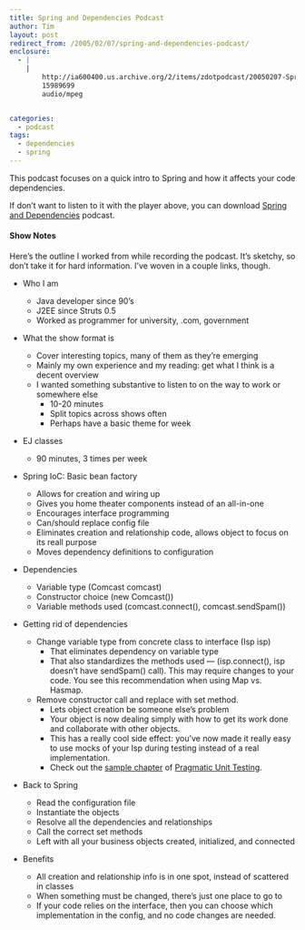 ```yaml
---
title: Spring and Dependencies Podcast
author: Tim
layout: post
redirect_from: /2005/02/07/spring-and-dependencies-podcast/
enclosure:
  - |
    |
        http://ia600400.us.archive.org/2/items/zdotpodcast/20050207-SpringAndDependencies.mp3
        15989699
        audio/mpeg


categories:
  - podcast
tags:
  - dependencies
  - spring
---
```

This podcast focuses on a quick intro to Spring and how it affects your code dependencies.



If don&#8217;t want to listen to it with the player above, you can download [Spring and Dependencies][1] podcast.

#### Show Notes

Here&#8217;s the outline I worked from while recording the podcast. It&#8217;s sketchy, so don&#8217;t take it for hard information. I&#8217;ve woven in a couple links, though.

  * Who I am
      * Java developer since 90&#8217;s
      * J2EE since Struts 0.5
      * Worked as programmer for university, .com, government
  * What the show format is
      * Cover interesting topics, many of them as they&#8217;re emerging
      * Mainly my own experience and my reading: get what I think is a decent overview
      * I wanted something substantive to listen to on the way to work or somewhere else
          * 10-20 minutes
          * Split topics across shows often
          * Perhaps have a basic theme for week
  * EJ classes
      * 90 minutes, 3 times per week

  * Spring IoC: Basic bean factory
      * Allows for creation and wiring up
      * Gives you home theater components instead of an all-in-one
      * Encourages interface programming
      * Can/should replace config file
      * Eliminates creation and relationship code, allows object to focus on its reall purpose
      * Moves dependency definitions to configuration

  * Dependencies
      * Variable type (Comcast comcast)
      * Constructor choice (new Comcast())
      * Variable methods used (comcast.connect(), comcast.sendSpam())

  * Getting rid of dependencies
      * Change variable type from concrete class to interface (Isp isp)
          * That eliminates dependency on variable type
          * That also standardizes the methods used &#8212; (isp.connect(), isp doesn&#8217;t have sendSpam() call). This may require changes to your code. You see this recommendation when using Map vs. Hasmap.
      * Remove constructor call and replace with set method.
          * Lets object creation be someone else&#8217;s problem
          * Your object is now dealing simply with how to get its work done and collaborate with other objects.
          * This has a really cool side effect: you&#8217;ve now made it really easy to use mocks of your Isp during testing instead of a real implementation.
          * Check out the [sample chapter][2] of [Pragmatic Unit Testing][3].

  * Back to Spring
      * Read the configuration file
      * Instantiate the objects
      * Resolve all the dependencies and relationships
      * Call the correct set methods
      * Left with all your business objects created, initialized, and connected

  * Benefits
      * All creation and relationship info is in one spot, instead of scattered in classes
      * When something must be changed, there&#8217;s just one place to go to
      * If your code relies on the interface, then you can choose which implementation in the config, and no code changes are needed.

 [1]: http://ia600400.us.archive.org/2/items/zdotpodcast/20050207-SpringAndDependencies.mp3
 [2]: http://www.pragmaticprogrammer.com/starter_kit/utj/mockobjects.pdf "Using Mock Objects"
 [3]: http://www.pragmaticprogrammer.com/starter_kit/utj/index.html
